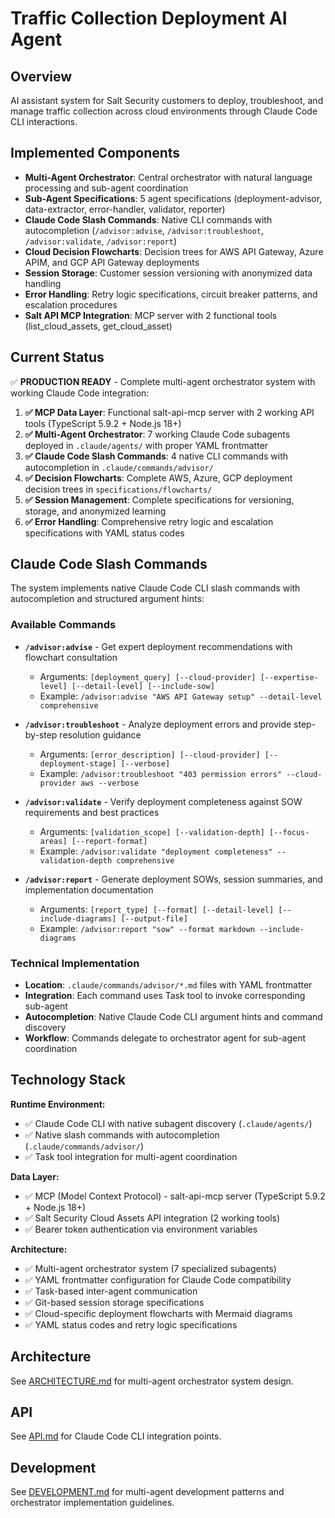 # Traffic Collection Deployment AI Agent

## Overview
AI assistant system for Salt Security customers to deploy, troubleshoot, and manage traffic collection across cloud environments through Claude Code CLI interactions.

## Implemented Components
- **Multi-Agent Orchestrator**: Central orchestrator with natural language processing and sub-agent coordination
- **Sub-Agent Specifications**: 5 agent specifications (deployment-advisor, data-extractor, error-handler, validator, reporter)
- **Claude Code Slash Commands**: Native CLI commands with autocompletion (`/advisor:advise`, `/advisor:troubleshoot`, `/advisor:validate`, `/advisor:report`)
- **Cloud Decision Flowcharts**: Decision trees for AWS API Gateway, Azure APIM, and GCP API Gateway deployments
- **Session Storage**: Customer session versioning with anonymized data handling
- **Error Handling**: Retry logic specifications, circuit breaker patterns, and escalation procedures
- **Salt API MCP Integration**: MCP server with 2 functional tools (list_cloud_assets, get_cloud_asset)

## Current Status
✅ **PRODUCTION READY** - Complete multi-agent orchestrator system with working Claude Code integration:

1. **✅ MCP Data Layer**: Functional salt-api-mcp server with 2 working API tools (TypeScript 5.9.2 + Node.js 18+)
2. **✅ Multi-Agent Orchestrator**: 7 working Claude Code subagents deployed in `.claude/agents/` with proper YAML frontmatter
3. **✅ Claude Code Slash Commands**: 4 native CLI commands with autocompletion in `.claude/commands/advisor/`
4. **✅ Decision Flowcharts**: Complete AWS, Azure, GCP deployment decision trees in `specifications/flowcharts/`
5. **✅ Session Management**: Complete specifications for versioning, storage, and anonymized learning
6. **✅ Error Handling**: Comprehensive retry logic and escalation specifications with YAML status codes

## Claude Code Slash Commands
The system implements native Claude Code CLI slash commands with autocompletion and structured argument hints:

### Available Commands
- **`/advisor:advise`** - Get expert deployment recommendations with flowchart consultation
  - Arguments: `[deployment_query] [--cloud-provider] [--expertise-level] [--detail-level] [--include-sow]`
  - Example: `/advisor:advise "AWS API Gateway setup" --detail-level comprehensive`

- **`/advisor:troubleshoot`** - Analyze deployment errors and provide step-by-step resolution guidance
  - Arguments: `[error_description] [--cloud-provider] [--deployment-stage] [--verbose]`
  - Example: `/advisor:troubleshoot "403 permission errors" --cloud-provider aws --verbose`

- **`/advisor:validate`** - Verify deployment completeness against SOW requirements and best practices
  - Arguments: `[validation_scope] [--validation-depth] [--focus-areas] [--report-format]`
  - Example: `/advisor:validate "deployment completeness" --validation-depth comprehensive`

- **`/advisor:report`** - Generate deployment SOWs, session summaries, and implementation documentation
  - Arguments: `[report_type] [--format] [--detail-level] [--include-diagrams] [--output-file]`
  - Example: `/advisor:report "sow" --format markdown --include-diagrams`

### Technical Implementation
- **Location**: `.claude/commands/advisor/*.md` files with YAML frontmatter
- **Integration**: Each command uses Task tool to invoke corresponding sub-agent
- **Autocompletion**: Native Claude Code CLI argument hints and command discovery
- **Workflow**: Commands delegate to orchestrator agent for sub-agent coordination

## Technology Stack
**Runtime Environment:**
- ✅ Claude Code CLI with native subagent discovery (`.claude/agents/`)
- ✅ Native slash commands with autocompletion (`.claude/commands/advisor/`)
- ✅ Task tool integration for multi-agent coordination

**Data Layer:**
- ✅ MCP (Model Context Protocol) - salt-api-mcp server (TypeScript 5.9.2 + Node.js 18+)
- ✅ Salt Security Cloud Assets API integration (2 working tools)
- ✅ Bearer token authentication via environment variables

**Architecture:**
- ✅ Multi-agent orchestrator system (7 specialized subagents)
- ✅ YAML frontmatter configuration for Claude Code compatibility
- ✅ Task-based inter-agent communication
- ✅ Git-based session storage specifications
- ✅ Cloud-specific deployment flowcharts with Mermaid diagrams
- ✅ YAML status codes and retry logic specifications

## Architecture
See [ARCHITECTURE.md](ARCHITECTURE.md) for multi-agent orchestrator system design.

## API
See [API.md](API.md) for Claude Code CLI integration points.

## Development
See [DEVELOPMENT.md](DEVELOPMENT.md) for multi-agent development patterns and orchestrator implementation guidelines.